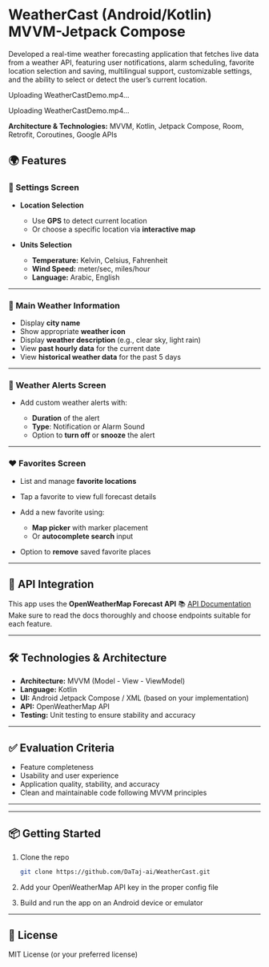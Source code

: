 # WeatherCast (Android/Kotlin) MVVM-Jetpack Compose

Developed a real-time weather forecasting application that fetches live data from a weather API, featuring user notifications, alarm scheduling, favorite location selection and saving, multilingual support, customizable settings, and the ability to select or detect the user’s current location.



Uploading WeatherCastDemo.mp4…



Uploading WeatherCastDemo.mp4…



**Architecture & Technologies:** MVVM, Kotlin, Jetpack Compose, Room, Retrofit, Coroutines, Google APIs

## 🌍 Features

### 🔧 Settings Screen

* **Location Selection**

  * Use **GPS** to detect current location
  * Or choose a specific location via **interactive map**
* **Units Selection**

  * **Temperature:** Kelvin, Celsius, Fahrenheit
  * **Wind Speed:** meter/sec, miles/hour
  * **Language:** Arabic, English

---

### 📍 Main Weather Information

* Display **city name**
* Show appropriate **weather icon**
* Display **weather description** (e.g., clear sky, light rain)
* View **past hourly data** for the current date
* View **historical weather data** for the past 5 days

---

### 🚨 Weather Alerts Screen

* Add custom weather alerts with:

  * **Duration** of the alert
  * **Type**: Notification or Alarm Sound
  * Option to **turn off** or **snooze** the alert

---

### ❤️ Favorites Screen

* List and manage **favorite locations**
* Tap a favorite to view full forecast details
* Add a new favorite using:

  * **Map picker** with marker placement
  * Or **autocomplete search** input
* Option to **remove** saved favorite places

---

## 🔌 API Integration

This app uses the **OpenWeatherMap Forecast API**
📚 [API Documentation](https://api.openweathermap.org/data/2.5/forecast)
Make sure to read the docs thoroughly and choose endpoints suitable for each feature.

---

## 🛠️ Technologies & Architecture

* **Architecture:** MVVM (Model - View - ViewModel)
* **Language:** Kotlin
* **UI:** Android Jetpack Compose / XML (based on your implementation)
* **API:** OpenWeatherMap API
* **Testing:** Unit testing to ensure stability and accuracy

---

## ✅ Evaluation Criteria

* Feature completeness
* Usability and user experience
* Application quality, stability, and accuracy
* Clean and maintainable code following MVVM principles

---

---

## 📦 Getting Started

1. Clone the repo

   ```bash
   git clone https://github.com/DaTaj-ai/WeatherCast.git
   ```
2. Add your OpenWeatherMap API key in the proper config file
3. Build and run the app on an Android device or emulator

---

## 📄 License

MIT License (or your preferred license)
